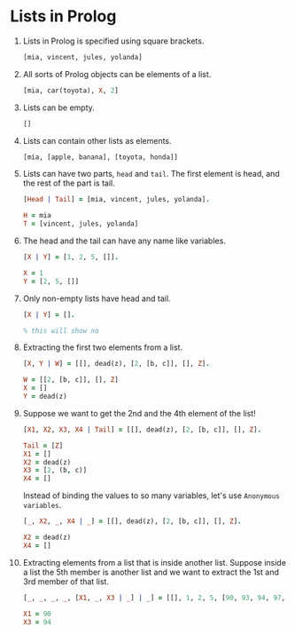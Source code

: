 # Lists in Prolog

1. Lists in Prolog is specified using square brackets.
   ```prolog
   [mia, vincent, jules, yolanda]
   ```
2. All sorts of Prolog objects can be elements of a list.
   ```prolog
   [mia, car(toyota), X, 2]
   ```
3. Lists can be empty.
   ```prolog
   []
   ```
4. Lists can contain other lists as elements.
   ```prolog
   [mia, [apple, banana], [toyota, honda]]
   ```

5. Lists can have two parts, `head` and `tail`. The first element is head, and the rest of the part is tail.
   ```prolog
   [Head | Tail] = [mia, vincent, jules, yolanda].

   H = mia
   T = [vincent, jules, yolanda]
   ```

6. The head and the tail can have any name like variables.
   ```prolog
   [X | Y] = [1, 2, 5, []].

   X = 1
   Y = [2, 5, []]
   ```

7. Only non-empty lists have head and tail.
   ```prolog
   [X | Y] = [].

   % this will show no
   ```

8. Extracting the first two elements from a list.
   ```prolog
   [X, Y | W] = [[], dead(z), [2, [b, c]], [], Z].

   W = [[2, [b, c]], [], Z]
   X = []
   Y = dead(z)
   ```

9. Suppose we want to get the 2nd and the 4th element of the list!
   ```prolog
   [X1, X2, X3, X4 | Tail] = [[], dead(z), [2, [b, c]], [], Z].

   Tail = [Z]
   X1 = []
   X2 = dead(z)
   X3 = [2, (b, c)]
   X4 = []
   ```

   Instead of binding the values to so many variables, let's use `Anonymous variables`.
   ```prolog
   [_, X2, _, X4 | _] = [[], dead(z), [2, [b, c]], [], Z].

   X2 = dead(z)
   X4 = []
   ```
10. Extracting elements from a list that is inside another list. Suppose inside a list the 5th member is another list and we want to extract the 1st and 3rd member of that list.
    ```prolog
    [_, _, _, _, [X1, _, X3 | _] | _] = [[], 1, 2, 5, [90, 93, 94, 97, 99], 100, dead(monkey)].

    X1 = 90
    X3 = 94
    ```
